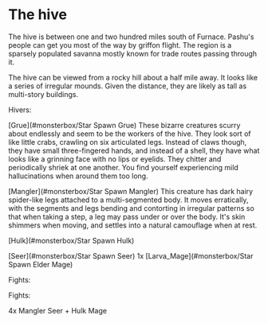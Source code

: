 
# The hive 
The hive is between one and two hundred miles south of Furnace. Pashu's people can get you most of the way by griffon flight. The region is a sparsely populated savanna mostly known for trade routes passing through it. 

The hive can be viewed from a rocky hill about a half mile away. It looks like a series of irregular mounds. Given the distance, they are likely as tall as multi-story buildings. 



Hivers: 

[Grue](#monsterbox/Star Spawn Grue)
These bizarre creatures scurry about endlessly and seem to be the workers of the hive. They look sort of like little crabs, crawling on six articulated legs. Instead of claws though, they have small three-fingered hands, and instead of a shell, they have what looks like a grinning face with no lips or eyelids. They chitter and periodically shriek at one another. You find yourself experiencing mild hallucinations when around them too long. 

[Mangler](#monsterbox/Star Spawn Mangler)
This creature has dark hairy spider-like legs attached to a multi-segmented body. It moves erratically, with the segments and legs bending and contorting in irregular patterns so that when taking a step, a leg may pass under or over the body. It's skin shimmers when moving, and settles into a natural camouflage when at rest. 

[Hulk](#monsterbox/Star Spawn Hulk)


[Seer](#monsterbox/Star Spawn Seer)
1x [Larva_Mage](#monsterbox/Star Spawn Elder Mage)



Fights: 



Fights: 

4x Mangler
Seer + Hulk
Mage


